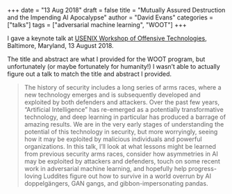 +++
date = "13 Aug 2018"
draft = false
title = "Mutually Assured Destruction and the Impending AI Apocalypse"
author = "David Evans"
categories = ["talks"]
tags = ["adversarial machine learning", "WOOT"]
+++

I gave a keynote talk at <a href="https://www.usenix.org/conference/woot18/workshop-program">USENIX Workshop of Offensive Technologies</a>, Baltimore, Maryland, 13 August 2018. </p>
<p>The title and abstract are what I provided for the WOOT program, but unfortunately (or maybe fortunately for humanity!) I wasn&#8217;t able to actually figure out a talk to match the title and abstract I provided.</p>
<blockquote><p>
The history of security includes a long series of arms races, where a new technology emerges and is subsequently developed and exploited by both defenders and attackers. Over the past few years, &#8220;Artificial Intelligence&#8221; has re-emerged as a potentially transformative technology, and deep learning in particular has produced a barrage of amazing results. We are in the very early stages of understanding the potential of this technology in security, but more worryingly, seeing how it may be exploited by malicious individuals and powerful organizations. In this talk, I&#8217;ll look at what lessons might be learned from previous security arms races, consider how asymmetries in AI may be exploited by attackers and defenders, touch on some recent work in adversarial machine learning, and hopefully help progress-loving Luddites figure out how to survive in a world overrun by AI doppelgängers, GAN gangs, and gibbon-impersonating pandas.
</p></blockquote>
<p align="center"><script async class="speakerdeck-embed" data-id="5f72d8151bae4c5a9bb54ab33372f125" data-ratio="1.77777777777778" src="//speakerdeck.com/assets/embed.js" width="90%"></script></p>

